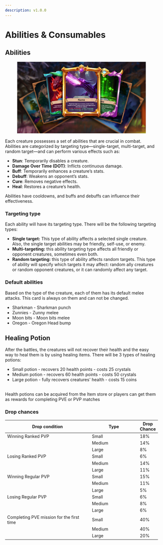 ```yaml
---
description: v1.0.0
---
```


# Abilities & Consumables

## Abilities

<figure><img src="../../.gitbook/assets/abilities_ico.png" alt=""><figcaption></figcaption></figure>

Each creature possesses a set of abilities that are crucial in combat. Abilities are categorized by targeting type—single-target, multi-target, and random target—and can perform various effects such as:

* **Stun**: Temporarily disables a creature.
* **Damage Over Time (DOT)**: Inflicts continuous damage.
* **Buff**: Temporarily enhances a creature’s stats.
* **Debuff**: Weakens an opponent’s stats.
* **Cure**: Removes negative effects.
* **Heal**: Restores a creature’s health.

Abilities have cooldowns, and buffs and debuffs can influence their effectiveness.

### Targeting type

Each ability will have its targeting type. There will be the following targeting types:

* **Single target:** This type of ability affects a selected single creature. Also, the single target abilities may be friendly, self-use, or enemy.&#x20;
* **Multi-targeting:** this ability targeting type affects all friendly or opponent creatures, sometimes even both.&#x20;
* **Random targeting:** this type of ability affects random targets. This type of ability will specify which targets it may affect: random ally creatures or random opponent creatures, or it can randomly affect any target.

### Default abilities

Based on the type of the creature, each of them has its default melee attacks. This card is always on them and can not be changed.

* Sharkman - Sharkman punch
* Zunnies -  Zunny melee
* Moon bits - Moon bits melee
* Oregon - Oregon Head bump

## Healing Potion <a href="#firstheading" id="firstheading"></a>

After the battles, the creatures will not recover their health and the easy way to heal them is by using healing items. There will be 3 types of healing potions:

* Small potion - recovers 20 health points - costs 25 crystals
* Medium potion - recovers 60 health points - costs 50 crystals
* Large potion - fully recovers creatures' health - costs 15 coins

\
Health potions can be acquired from the Item store or players can get them as rewards for completing PVE or PVP matches&#x20;

### Drop chances

<table><thead><tr><th width="291">Drop condition</th><th width="156">Type</th><th>Drop Chance</th></tr></thead><tbody><tr><td>Winning Ranked PVP</td><td>Small</td><td>18%</td></tr><tr><td></td><td>Medium</td><td>14%</td></tr><tr><td></td><td>Large</td><td>8%</td></tr><tr><td>Losing Ranked PVP</td><td>Small</td><td>6%</td></tr><tr><td></td><td>Medium</td><td>14%</td></tr><tr><td></td><td>Large</td><td>11%</td></tr><tr><td>Winning Regular PVP</td><td>Small</td><td>15%</td></tr><tr><td></td><td>Medium</td><td>11%</td></tr><tr><td></td><td>Large</td><td>5%</td></tr><tr><td>Losing Regular PVP</td><td>Small</td><td>6%</td></tr><tr><td></td><td>Medium</td><td>8%</td></tr><tr><td></td><td>Large</td><td>6%</td></tr><tr><td>Completing PVE mission for the first time</td><td>Small</td><td>40%</td></tr><tr><td></td><td>Medium</td><td>40%</td></tr><tr><td></td><td>Large</td><td>20%</td></tr></tbody></table>
